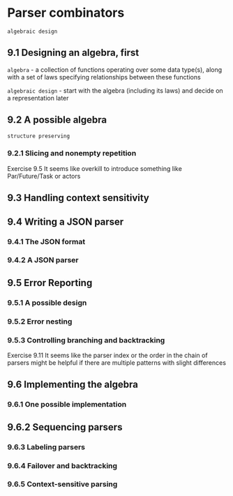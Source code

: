 # Parser combinators

`algebraic design`

## 9.1 Designing an algebra, first

`algebra` - a collection of functions operating over some data type(s), along with a set of laws specifying relationships between these functions

`algebraic design` - start with the algebra (including its laws) and decide on a representation later

## 9.2 A possible algebra

`structure preserving`

### 9.2.1 Slicing and nonempty repetition

Exercise 9.5 It seems like overkill to introduce something like Par/Future/Task or actors

## 9.3 Handling context sensitivity

## 9.4 Writing a JSON parser

### 9.4.1 The JSON format

### 9.4.2 A JSON parser

## 9.5 Error Reporting

### 9.5.1 A possible design

### 9.5.2 Error nesting   

### 9.5.3 Controlling branching and backtracking

Exercise 9.11 It seems like the parser index or the order in the chain of parsers might be helpful 
if there are multiple patterns with slight differences

## 9.6 Implementing the algebra

### 9.6.1 One possible implementation

## 9.6.2 Sequencing parsers

### 9.6.3 Labeling parsers

### 9.6.4 Failover and backtracking

### 9.6.5 Context-sensitive parsing


